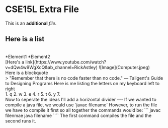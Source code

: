 # CSE15L Extra File
This is an **additional** *file*. 
## Here is a list
<br />
*Element1
*Element2 
<br />
[Here's a link](https://www.youtube.com/watch?v=dQw4w9WgXcQ&ab_channel=RickAstley)
![Image](Computer.jpeg)
<br />
Here is a blockquote
<br />
> "Remember that there is no code faster than no code." — Taligent's Guide to Designing Programs
Here is me listing the letters on my keyboard left to right
<br />
1. q
2. w
3. e
4. r
5. t
6. y
7. <br />
Now to seperate the ideas I'll add a horizontal divider
---
If we wanted to compile a java file, we would use `javac filename`
However, to run the file we have to compile it first so all together the commands would be:
```
javac filenmae
java filename
````
The first command compiles the file and the second runs it.
